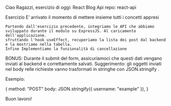 Ciao Ragazzi,
esercizio di oggi: React Blog Api
repo: react-api

Esercizio
E’ arrivato il momento di mettere insieme tutti i concetti appresi

    Partendo dall'esercizio precedente, integriamo le API che abbiamo sviluppato durante il modulo su ExpressJS. Al caricamento dell'applicazione.
    sfruttando l'hook useEffect, recuperiamo la lista dei post dal backend e la mostriamo nella tabella.
    Infine Implementiamo la funzionalità di cancellazione

BONUS:
Durante il submit del form, assicuriamoci che questi dati vengano inviati al backend e correttamente salvati.
Suggerimento: gli oggetti inviati nel body relle richieste vanno trasformati in stringhe con JSON.stringify .

Esempio:

{
method: "POST"
body: JSON.stringify({ username: "example" }),
}

Buon lavoro!
